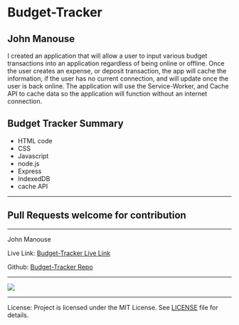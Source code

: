 <h1>Budget-Tracker</h1>
<h2>John Manouse</h2>
<p>I created an application that will allow a user to input various budget transactions into an application regardless of being online or offline. Once the user creates an expense, or deposit transaction, the app will cache the information, if the user has no current connection, and will update once the user is back online. The application will use the Service-Worker, and Cache API to cache data so the application will function without an internet connection.</p>
<p>
</p>
 
<h2>Budget Tracker Summary</h2>
<ul>
    <li>HTML code</li>
    <li>CSS</li>
    <li>Javascript</li>
    <li>node.js</li>
    <li>Express</li>
    <li>IndexedDB</li>
    <li>cache API</li>
    
</ul>
<hr>
<h2>Pull Requests welcome for contribution</h2>
<hr>
<p>John Manouse</p>
<p>Live Link: <a href="https://mirageg4.github.io/Budget-Tracker/"
>Budget-Tracker Live Link</a></p>
<p>Github: <a href="https://github.com/Mirageg4/Budget-Tracker">Budget-Tracker Repo</a></p>

<hr>
<img src ="./public/icons/BL-Screenshot.png"/>
<hr>              
<p>License: Project is licensed under the MIT License. 
See <a href ="LICENSE.md">LICENSE</a> file for details.